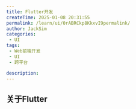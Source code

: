 ```yaml
---
title: Flutter开发
createTime: 2025-01-08 20:31:55
permalink: /learn/ui/0rABRCkp8KkxvI9permalink/
author: JackSim
categories: 
 - UI
tags:
 - Web前端开发
 - UI
 - 跨平台

description: 
---
```


## 关于Flutter

